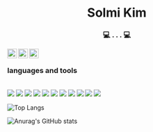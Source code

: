 <h1 align="center"> Solmi Kim </h1>


<h3 align="center"> 💻 . . .  💻</h3>



<a href="https://www.instagram.com/thisissolmi/" target="_blank">
  <img align="left" alt="solmi's Instagram" width="22px" src="https://raw.githubusercontent.com/hussainweb/hussainweb/main/icons/instagram.png" />
</a>
<a href="https://www.linkedin.com/feed/" target="_blank">
  <img align="left" alt="solmi's LinkedIN" width="22px" src="https://raw.githubusercontent.com/peterthehan/peterthehan/master/assets/linkedin.svg" />
</a>
<a href="https://www.youtube.com/channel/UC17rDYn5VhMNpK2guYTyepQ" target="_blank">
  <img align="left" alt="solmi's Youtube" width="22px" src="https://raw.githubusercontent.com/rahuldkjain/github-profile-readme-generator/master/src/images/icons/Social/youtube.svg" />
</a>

<br/>


<h3 align="left">languages and tools</h3>
<br />




  <img src="https://img.shields.io/badge/React-61DAFB?style=flat&logo=React&logoColor=white"/>
   <img src="https://img.shields.io/badge/Dart-0175C2?style=flat&logo=Dart&logoColor=white"/>
     <img src="https://img.shields.io/badge/Flutter-02569B?style=flat&logo=Flutter&logoColor=white"/>
   <img src="https://img.shields.io/badge/C-A8B9CC?style=flat&logo=C&logoColor=white"/>
   <img src="https://img.shields.io/badge/C++-00599C?style=flat&logo=C++&logoColor=white"/>
  <img src="https://img.shields.io/badge/JavaScript-F7DF1E?style=flat&logo=javaScript&logoColor=white"/>
  <img src="https://img.shields.io/badge/Python-3776AB?style=flat-square&logo=Python&logoColor=white"/>
   <img src="https://img.shields.io/badge/HTML5-E34F26?style=flat&logo=HTML5%&logoColor=white"/>
  <img src="https://img.shields.io/badge/Figma-F24E1E?style=flat&logo=Figma%&logoColor=white"/>
   <img src="https://img.shields.io/badge/Git-F05032?style=flat&logo=Git%&logoColor=white"/>
  <img src="https://img.shields.io/badge/Scratch-4D97FF?style=flat&logo=Scratch%&logoColor=white"/>
  

 
</p>


![Top Langs](https://github-readme-stats.vercel.app/api/top-langs/?username=thisissolmi&layout=compact&theme=tokyonight)


![Anurag's GitHub stats](https://github-readme-stats.vercel.app/api?username=thisissolmi&show_icons=true&theme=radical)

